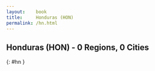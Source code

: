 ```yaml
---
layout:    book
title:     Honduras (HON)
permalink: /hn.html
---
```


## Honduras (HON) - 0 Regions, 0 Cities
{: #hn }






 
